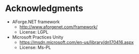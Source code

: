 # Acknowledgments

+ AForge.NET framework
  + http://www.aforgenet.com/framework/
  + License: LGPL
+ Microsoft Practices Unity
  + https://msdn.microsoft.com/en-us/library/dn170416.aspx
  + License: Ms-PL
